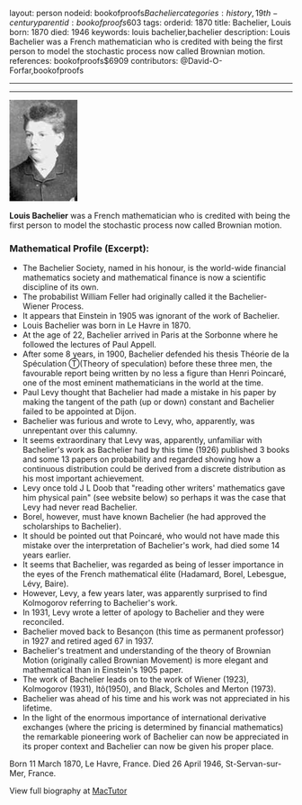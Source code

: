 layout: person
nodeid: bookofproofs$Bachelier
categories: history,19th-century
parentid: bookofproofs$603
tags: 
orderid: 1870
title: Bachelier, Louis
born: 1870
died: 1946
keywords: louis bachelier,bachelier
description: Louis Bachelier was a French mathematician who is credited with being the first person to model the stochastic process now called Brownian motion.
references: bookofproofs$6909
contributors: @David-O-Forfar,bookofproofs

---



---

![Bachelier.jpg](https://github.com/bookofproofs/bookofproofs.github.io/blob/main/_sources/_assets/images/portraits/Bachelier.jpg?raw=true)

**Louis Bachelier** was a French mathematician who is credited with being the first person to model the stochastic process now called Brownian motion.

### Mathematical Profile (Excerpt):
* The Bachelier Society, named in his honour, is the world-wide financial mathematics society and mathematical finance is now a scientific discipline of its own.
* The probabilist William Feller had originally called it the Bachelier-Wiener Process.
* It appears that Einstein in 1905 was ignorant of the work of Bachelier.
* Louis Bachelier was born in Le Havre in 1870.
* At the age of 22, Bachelier arrived in Paris at the Sorbonne where he followed the lectures of Paul Appell.
* After some 8 years, in 1900, Bachelier defended his thesis Théorie de la Spéculation Ⓣ(Theory of speculation) before these three men, the favourable report being written by no less a figure than Henri Poincaré, one of the most eminent mathematicians in the world at the time.
* Paul Levy thought that Bachelier had made a mistake in his paper by making the tangent of the path (up or down) constant and Bachelier failed to be appointed at Dijon.
* Bachelier was furious and wrote to Levy, who, apparently, was unrepentant over this calumny.
* It seems extraordinary that Levy was, apparently, unfamiliar with Bachelier's work as Bachelier had by this time (1926) published 3 books and some 13 papers on probability and regarded showing how a continuous distribution could be derived from a discrete distribution as his most important achievement.
* Levy once told J L Doob that "reading other writers' mathematics gave him physical pain" (see website below) so perhaps it was the case that Levy had never read Bachelier.
* Borel, however, must have known Bachelier (he had approved the scholarships to Bachelier).
* It should be pointed out that Poincaré, who would not have made this mistake over the interpretation of Bachelier's work, had died some 14 years earlier.
* It seems that Bachelier, was regarded as being of lesser importance in the eyes of the French mathematical élite (Hadamard, Borel, Lebesgue, Lévy, Baire).
* However, Levy, a few years later, was apparently surprised to find Kolmogorov referring to Bachelier's work.
* In 1931, Levy wrote a letter of apology to Bachelier and they were reconciled.
* Bachelier moved back to Besançon (this time as permanent professor) in 1927 and retired aged 67 in 1937.
* Bachelier's treatment and understanding of the theory of Brownian Motion (originally called Brownian Movement) is more elegant and mathematical than in Einstein's 1905 paper.
* The work of Bachelier leads on to the work of Wiener (1923), Kolmogorov (1931), Itô(1950), and Black, Scholes and Merton (1973).
* Bachelier was ahead of his time and his work was not appreciated in his lifetime.
* In the light of the enormous importance of international derivative exchanges (where the pricing is determined by financial mathematics) the remarkable pioneering work of Bachelier can now be appreciated in its proper context and Bachelier can now be given his proper place.

Born 11 March 1870, Le Havre, France. Died 26 April 1946, St-Servan-sur-Mer, France.

View full biography at [MacTutor](https://mathshistory.st-andrews.ac.uk/Biographies/Bachelier/)
